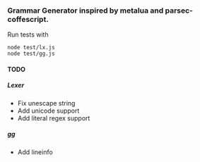 
### Grammar Generator inspired by metalua and parsec-coffescript.

Run tests with

    node test/lx.js
    node test/gg.js

#### TODO

##### Lexer

* Fix unescape string
* Add unicode support
* Add literal regex support

##### gg

* Add lineinfo
